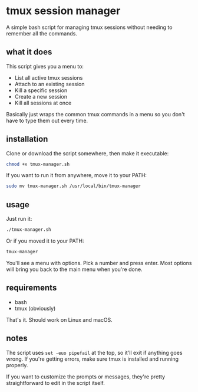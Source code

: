 # tmux session manager

A simple bash script for managing tmux sessions without needing to remember all the commands.

## what it does

This script gives you a menu to:
- List all active tmux sessions
- Attach to an existing session
- Kill a specific session
- Create a new session
- Kill all sessions at once

Basically just wraps the common tmux commands in a menu so you don't have to type them out every time.

## installation

Clone or download the script somewhere, then make it executable:

```bash
chmod +x tmux-manager.sh
```

If you want to run it from anywhere, move it to your PATH:

```bash
sudo mv tmux-manager.sh /usr/local/bin/tmux-manager
```

## usage

Just run it:

```bash
./tmux-manager.sh
```

Or if you moved it to your PATH:

```bash
tmux-manager
```

You'll see a menu with options. Pick a number and press enter. Most options will bring you back to the main menu when you're done.

## requirements

- bash
- tmux (obviously)

That's it. Should work on Linux and macOS.

## notes

The script uses `set -euo pipefail` at the top, so it'll exit if anything goes wrong. If you're getting errors, make sure tmux is installed and running properly.

If you want to customize the prompts or messages, they're pretty straightforward to edit in the script itself.
